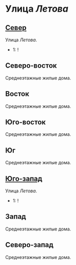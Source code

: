 # Улица *Летова*

## [Север](./590080.md)

Улица *Летова*.

* 1:    !

## Северо-восток

Среднеэтажные жилые дома.

## Восток

Среднеэтажные жилые дома.

## Юго-восток

Среднеэтажные жилые дома.

## Юг

Среднеэтажные жилые дома.

## [Юго-запад](./587087.md)

Улица *Летова*.

* 1:    !

## Запад

Среднеэтажные жилые дома.

## Северо-запад

Среднеэтажные жилые дома.
